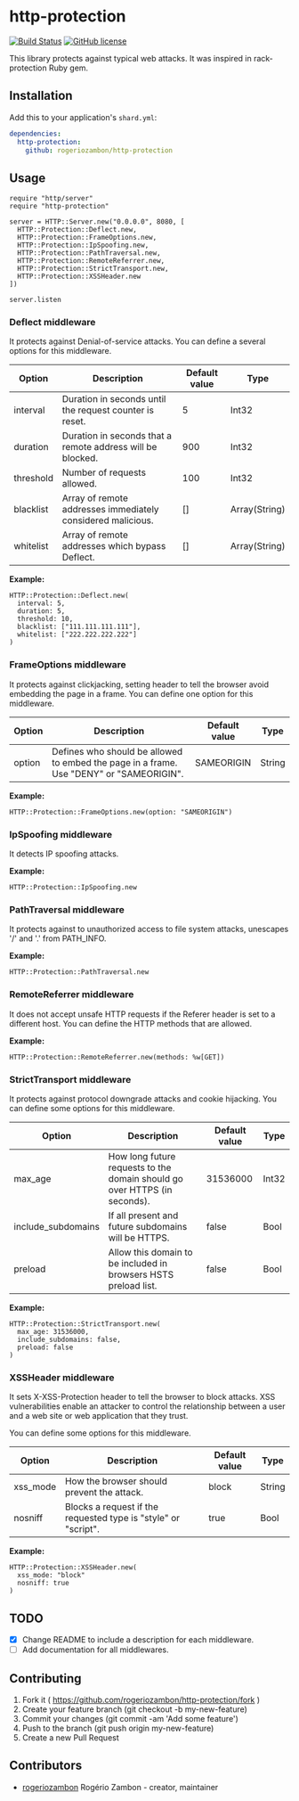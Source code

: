 # http-protection

[![Build Status](https://travis-ci.org/rogeriozambon/http-protection.svg?branch=master)](https://travis-ci.org/rogeriozambon/http-protection)
[![GitHub license](https://img.shields.io/badge/license-MIT-blue.svg)](https://raw.githubusercontent.com/rogeriozambon/http-protection/master/LICENSE)

This library protects against typical web attacks. It was inspired in rack-protection Ruby gem.

## Installation

Add this to your application's `shard.yml`:

```yaml
dependencies:
  http-protection:
    github: rogeriozambon/http-protection
```

## Usage

```crystal
require "http/server"
require "http-protection"

server = HTTP::Server.new("0.0.0.0", 8080, [
  HTTP::Protection::Deflect.new,
  HTTP::Protection::FrameOptions.new,
  HTTP::Protection::IpSpoofing.new,
  HTTP::Protection::PathTraversal.new,
  HTTP::Protection::RemoteReferrer.new,
  HTTP::Protection::StrictTransport.new,
  HTTP::Protection::XSSHeader.new
])

server.listen
```

### Deflect middleware

It protects against Denial-of-service attacks. You can define a several options for this middleware.

Option | Description | Default value | Type
------ | ----------- | ------------- | ----
interval | Duration in seconds until the request counter is reset. | 5 | Int32
duration | Duration in seconds that a remote address will be blocked. | 900 | Int32
threshold | Number of requests allowed. | 100 | Int32
blacklist | Array of remote addresses immediately considered malicious. | [] | Array(String)
whitelist | Array of remote addresses which bypass Deflect. | [] | Array(String)

**Example:**

```crystal
HTTP::Protection::Deflect.new(
  interval: 5,
  duration: 5,
  threshold: 10,
  blacklist: ["111.111.111.111"],
  whitelist: ["222.222.222.222"]
)
```

### FrameOptions middleware

It protects against clickjacking, setting header to tell the browser avoid embedding the page in a frame. You can define one option for this middleware.

Option | Description | Default value | Type
------ | ----------- | ------------- | ----
option | Defines who should be allowed to embed the page in a frame. Use "DENY" or "SAMEORIGIN". | SAMEORIGIN | String

**Example:**

```crystal
HTTP::Protection::FrameOptions.new(option: "SAMEORIGIN")
```

### IpSpoofing middleware

It detects IP spoofing attacks.

**Example:**

```crystal
HTTP::Protection::IpSpoofing.new
```

### PathTraversal middleware

It protects against to unauthorized access to file system attacks, unescapes '/' and '.' from PATH_INFO.

**Example:**

```crystal
HTTP::Protection::PathTraversal.new
```

### RemoteReferrer middleware

It does not accept unsafe HTTP requests if the Referer header is set to a different host. You can define the HTTP methods that are allowed.

**Example:**

```crystal
HTTP::Protection::RemoteReferrer.new(methods: %w[GET])
```

### StrictTransport middleware

It protects against protocol downgrade attacks and cookie hijacking. You can define some options for this middleware.

Option | Description | Default value | Type
------ | ----------- | ------------- | ----
max_age | How long future requests to the domain should go over HTTPS (in seconds). | 31536000 | Int32
include_subdomains | If all present and future subdomains will be HTTPS. | false | Bool
preload | Allow this domain to be included in browsers HSTS preload list. | false | Bool

**Example:**

```crystal
HTTP::Protection::StrictTransport.new(
  max_age: 31536000,
  include_subdomains: false,
  preload: false
)
```

### XSSHeader middleware

It sets X-XSS-Protection header to tell the browser to block attacks. XSS vulnerabilities enable an attacker to control the relationship between a user and a web site or web application that they trust.

You can define some options for this middleware.

Option | Description | Default value | Type
------ | ----------- | ------------- | ----
xss_mode | How the browser should prevent the attack. | block | String
nosniff | Blocks a request if the requested type is "style" or "script". | true | Bool

**Example:**

```crystal
HTTP::Protection::XSSHeader.new(
  xss_mode: "block"
  nosniff: true
)
```

## TODO

- [x] Change README to include a description for each middleware.
- [ ] Add documentation for all middlewares.

## Contributing

1. Fork it ( https://github.com/rogeriozambon/http-protection/fork )
2. Create your feature branch (git checkout -b my-new-feature)
3. Commit your changes (git commit -am 'Add some feature')
4. Push to the branch (git push origin my-new-feature)
5. Create a new Pull Request

## Contributors

- [rogeriozambon](https://github.com/rogeriozambon) Rogério Zambon - creator, maintainer

